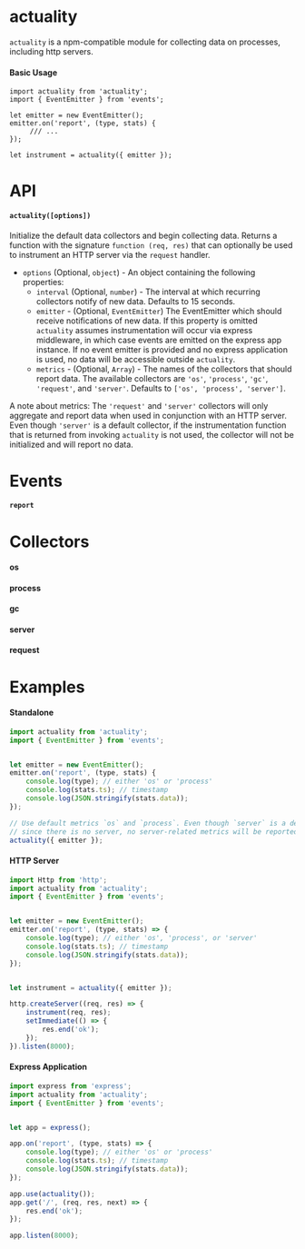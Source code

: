 actuality
=========

`actuality` is a npm-compatible module for collecting data on processes,
including http servers.

#### Basic Usage
```javsacript
import actuality from 'actuality';
import { EventEmitter } from 'events';

let emitter = new EventEmitter();
emitter.on('report', (type, stats) {
     /// ...
});

let instrument = actuality({ emitter });
```


# API

#### `actuality([options])`
Initialize the default data collectors and begin collecting data. Returns a
function with the signature `function (req, res)` that can optionally be used
to instrument an HTTP server via the `request` handler.
- `options` (Optional, `object`) - An object containing the following
properties:
    - `interval` (Optional, `number`) - The interval at which recurring
    collectors notify of new data. Defaults to 15 seconds.
    - `emitter` - (Optional, `EventEmitter`) The EventEmitter which should
    receive notifications of new data. If this property is omitted `actuality`
    assumes instrumentation will occur via express middleware, in which case
    events are emitted on the express app instance. If no event emitter is
    provided and no express application is used, no data will be accessible
    outside `actuality`.
    - `metrics` - (Optional, `Array`) - The names of the collectors that should
    report data. The available collectors are `'os'`, `'process'`, `'gc'`,
    `'request'`, and `'server'`. Defaults to `['os', 'process', 'server']`.


 A note about metrics: The `'request'` and `'server'` collectors will only
 aggregate and report data when used in conjunction with an HTTP server. Even
 though `'server'` is a default collector, if the instrumentation function that
 is returned from invoking `actuality` is not used, the collector will not be
 initialized and will report no data.

# Events
#### `report`


# Collectors
#### os

#### process

#### gc

#### server

#### request


# Examples

#### Standalone
```javascript
import actuality from 'actuality';
import { EventEmitter } from 'events';


let emitter = new EventEmitter();
emitter.on('report', (type, stats) {
    console.log(type); // either 'os' or 'process'
    console.log(stats.ts); // timestamp
    console.log(JSON.stringify(stats.data));
});

// Use default metrics `os` and `process`. Even though `server` is a default
// since there is no server, no server-related metrics will be reported.
actuality({ emitter });
```

#### HTTP Server
```javascript
import Http from 'http';
import actuality from 'actuality';
import { EventEmitter } from 'events';


let emitter = new EventEmitter();
emitter.on('report', (type, stats) => {
    console.log(type); // either 'os', 'process', or 'server'
    console.log(stats.ts); // timestamp
    console.log(JSON.stringify(stats.data));
});


let instrument = actuality({ emitter });

http.createServer((req, res) => {
    instrument(req, res);
    setImmediate(() => {
        res.end('ok');
    });
}).listen(8000);
```


#### Express Application

```javascript
import express from 'express';
import actuality from 'actuality';
import { EventEmitter } from 'events';


let app = express();

app.on('report', (type, stats) => {
    console.log(type); // either 'os' or 'process'
    console.log(stats.ts); // timestamp
    console.log(JSON.stringify(stats.data));
});

app.use(actuality());
app.get('/', (req, res, next) => {
    res.end('ok');
});

app.listen(8000);
```
